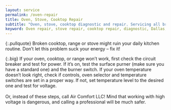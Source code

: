 ```yaml
---
layout: service
permalink: /oven-repair
title: Oven, Stove, Cooktop Repair
subtitle: "Oven, stove, cooktop diagnostic and repair. Servicing all brands. We work in Dallas-Fort Worth Area."
keyword: Oven repair, stove repair, cooktop repair, diagnostic, Dallas, TX, Arlington, Irving, Denton, Lewisville, Plano, Carrollton, Frisco, Keller, Grapevine, Bedford, Euless, Southlake, Lake Dallas, Roanoke, Argyle, Hebron, Richardson, Corinth, Lantana, Copper Canyon, Highland Village, Double Oak, Watauga, Melody Hills, Richland Hills, North Richland Hills, Haltom City, Blue Mound
---
```


{:.pullquote}
Broken cooktop, range or stove might ruin your daily kitchen routine. Don’t let this problem suck your energy – fix it!

{:.big}
If your oven, cooktop, or range won’t work, first check the circuit breaker and test for power. If it’s on, test the surface purner (make sure you have a standard one) and the burner switch. If your oven temperature doesn’t look right, check if controls, oven selector and temperature switches are set in a proper way. If not, set temperature level to the desired one and test for voltage.
<br><br>
Or, instead of these steps, call Air Comfort LLC! Mind that working with high voltage is dangerous, and calling a professional will be much safer.

